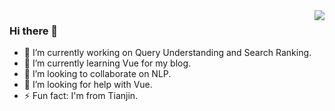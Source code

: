 <img align="right" src="https://github-readme-stats.vercel.app/api?username=yangdelu855&show_icons=true&icon_color=CE1D2D&text_color=718096&bg_color=ffffff&hide_title=true" />


### Hi there 👋

- 🔭 I’m currently working on Query Understanding and Search Ranking.
- 🌱 I’m currently learning Vue for my blog.
- 👯 I’m looking to collaborate on NLP.
- 🤔 I’m looking for help with Vue.
- ⚡ Fun fact: I'm from Tianjin.
<!--
**yangdelu855/yangdelu855** is a ✨ _special_ ✨ repository because its `README.md` (this file) appears on your GitHub profile.

Here are some ideas to get you started:

- 🔭 I’m currently working on ...
- 🌱 I’m currently learning ...
- 👯 I’m looking to collaborate on ...
- 🤔 I’m looking for help with ...
- 💬 Ask me about ...
- 📫 How to reach me: ...
- 😄 Pronouns: ...
- ⚡ Fun fact: ...
-->
